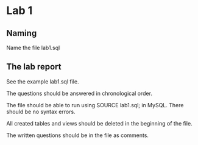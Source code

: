 # Lab 1

## Naming
Name the file lab1.sql

## The lab report
See the example lab1.sql file.

The questions should be answered in chronological order. 

The file should be able to run using SOURCE lab1.sql; in MySQL. There should be no syntax errors.

All created tables and views should be deleted in the beginning of the file.

The written questions should be in the file as comments. 